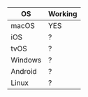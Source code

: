 | OS | Working |
| --- | --- |
| macOS | YES |
| iOS | ? |
| tvOS | ? |
| Windows | ? |
| Android | ? |
| Linux | ? |
